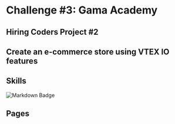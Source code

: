 # Challenge #3: Gama Academy

## Hiring Coders Project #2

## Create an e-commerce store using VTEX IO features

## Skills
![Markdown Badge](https://img.shields.io/badge/Markdown-000000?style=for-the-badge&logo=markdown&logoColor=white)

## Pages
